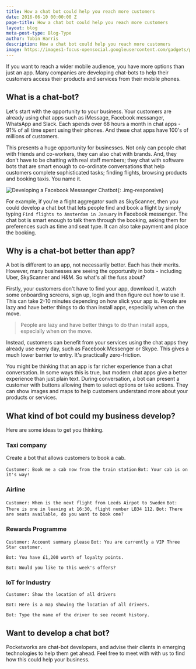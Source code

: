 ```yaml
---
title: How a chat bot could help you reach more customers
date: 2016-06-10 00:00:00 Z
page-title: How a chat bot could help you reach more customers
layout: blog
meta-post-type: Blog-Type
author: Tobin Harris
description: How a chat bot could help you reach more customers
image: https://images1-focus-opensocial.googleusercontent.com/gadgets/proxy?container=focus&resize_w=1024&refresh=2592000&url=https://pocketworks-website.s3.amazonaws.com/robot.jpg
---
```


If you want to reach a wider mobile audience, you have more options than just an app. Many companies are developing chat-bots to help their customers access their products and services from their mobile phones.
<!--more-->

## What is a chat-bot?

Let's start with the opportunity to your business. Your customers are already using chat apps such as iMessage, Facebook messanger, WhatsApp and Slack. Each spends over 68 hours a month in chat apps - 91% of all time spent using their phones. And these chat apps have 100's of millions of customers.

This presents a huge opportunity for businesses. Not only can people chat with friends and co-workers, they can also chat with brands. And, they don't have to be chatting with real staff members; they chat with software bots that are smart enough to co-ordinate conversations that help customers complete sophisticated tasks; finding flights, browsing products and booking taxis. You name it.

![Developing a Facebook Messanger Chatbot](https://pocketworks-website.s3.amazonaws.com/chatbot-flight-to-holland.jpg){: .img-responsive}


For example, if you're a flight aggregator such as SkyScanner, then you could develop a chat bot that lets people find and book a flight by simply typing `Find flights to Amsterdam in January` in Facebook messenger. The chat bot is smart enough to talk them through the booking, asking them for preferences such as time and seat type. It can also take payment and place the booking.

## Why is a chat-bot better than app?

A bot is different to an app, not necessarily better. Each has their merits. However, many businesses are seeing the opportunity in bots - including Uber, SkyScanner and H&M. So what's all the fuss about?

Firstly, your customers don't have to find your app, download it, watch some onboarding screens, sign up, login and then figure out how to use it. This can take 2-10 minutes depending on how slick your app is. People are lazy and have better things to do than install apps, especially when on the move.

> People are lazy and have better things to do than install apps, especially when on the move.

Instead, customers can benefit from your services using the chat apps they already use every day, such as Facebook Messenger or Skype. This gives a much lower barrier to entry. It's practically zero-friction.

You might be thinking that an app is far richer experience than a chat conversation. In some ways this is true, but modern chat apps give a better experience than just plain text. During conversation, a bot can present a customer with buttons allowing them to select options or take actions. They can show images and maps to help customers understand more about your products or services.


## What kind of bot could my business develop?

Here are some ideas to get you thinking.

### Taxi company

Create a bot that allows customers to book a cab.

`Customer: Book me a cab now from the train station`
`Bot: Your cab is on it's way!`

### Airline

`Customer: When is the next flight from Leeds Airpot to Sweden`
`Bot: There is one in leaving at 16:30, flight number LB34 112.`
`Bot: There are seats available, do you want to book one?`

### Rewards Programme

`Customer: Account summary please`
`Bot: You are currently a VIP Three Star customer.`

`Bot: You have £1,200 worth of loyalty points.`

`Bot: Would you like to this week's offers?`

### IoT for Industry

`Customer: Show the location of all drivers`

`Bot: Here is a map showing the location of all drivers.`

`Bot: Type the name of the driver to see recent history.`

## Want to develop a chat bot?

Pocketworks are chat-bot developers, and advise their clients in emerging technologies to help them get ahead. Feel free to meet with with us to find how this could help your business.
